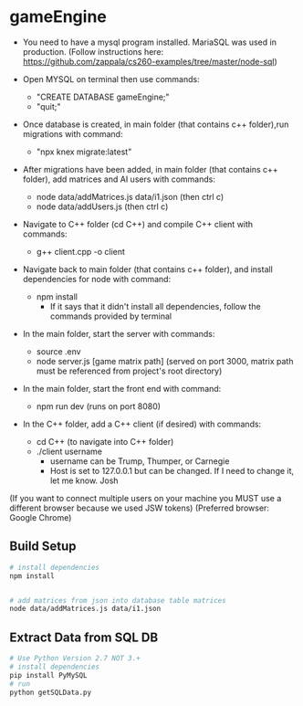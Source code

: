 # gameEngine
- You need to have a mysql program installed. MariaSQL was used in production. (Follow instructions here: https://github.com/zappala/cs260-examples/tree/master/node-sql)

- Open MYSQL on terminal then use commands:
  - "CREATE DATABASE gameEngine;"
  - "quit;"

- Once database is created, in main folder (that contains c++ folder),run migrations with command:
  - "npx knex migrate:latest"

- After migrations have been added, in main folder (that contains c++ folder), add matrices and AI users with commands:
  - node data/addMatrices.js data/i1.json (then ctrl c)
  - node data/addUsers.js (then ctrl c)

- Navigate to C++ folder (cd C++) and compile C++ client with commands:
  - g++ client.cpp -o client

- Navigate back to main folder (that contains c++ folder), and install dependencies for node with command:
  - npm install
    - If it says that it didn't install all dependencies, follow the commands provided by terminal

- In the main folder, start the server with commands:
  - source .env
  - node server.js [game matrix path] (served on port 3000, matrix path must be referenced from project's root directory)

- In the main folder, start the front end with command:
  - npm run dev (runs on port 8080)

- In the C++ folder, add a C++ client (if desired) with commands:
  - cd C++ (to navigate into C++ folder)
  - ./client username
    - username can be Trump, Thumper, or Carnegie
    - Host is set to 127.0.0.1 but can be changed. If I need to change it, let me know. Josh

(If you want to connect multiple users on your machine you MUST use a different browser because we used JSW tokens)
(Preferred browser: Google Chrome)

## Build Setup

``` bash
# install dependencies
npm install


# add matrices from json into database table matrices
node data/addMatrices.js data/i1.json
```


## Extract Data from SQL DB

```bash
# Use Python Version 2.7 NOT 3.+
# install dependencies
pip install PyMySQL
# run
python getSQLData.py
```
